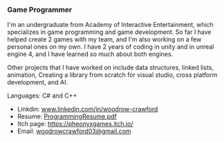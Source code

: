 ### Game Programmer


I'm an undergraduate from Academy of Interactive Entertainment, which specializes in game programming and game development. So far I have helped create 2 games with my team, and I'm also working on a few personal ones on my own.
I have 2 years of coding in unity and in unreal engine 4, and I have learned so much about both engines.

Other projects that I have worked on include data structures, linked lists, animation, Creating a library from scratch for visual studio, cross platform development, and AI.

Languages: C# and C++

* Linkdin: www.linkedin.com/in/woodrow-crawford
* Resume: [ProgrammingResume.pdf](https://github.com/WoodrowCrawford/WoodrowCrawford/files/8920336/ProgrammingResume.pdf)
* Itch page: https://pheonyxgames.itch.io/
* Email: woodrowcrawford03@gmail.com




<!--


**WoodrowCrawford/WoodrowCrawford** is a ✨ _special_ ✨ repository because its `README.md` (this file) appears on your GitHub profile.

Here are some ideas to get you started:

- 🔭 I’m currently working on ...
- 🌱 I’m currently learning ...
- 👯 I’m looking to collaborate on ...
- 🤔 I’m looking for help with ...
- 💬 Ask me about ...
- 📫 How to reach me: ...
- 😄 Pronouns: ...
- ⚡ Fun fact: ...
-->
